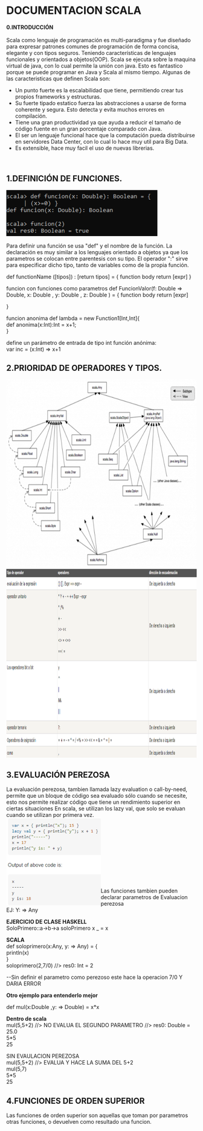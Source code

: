 # DOCUMENTACION SCALA 

<b>0.INTRODUCCIÓN</b> <br> <br>
Scala como lenguaje de programación es multi-paradigma y fue diseñado para expresar patrones comunes de programación de forma concisa, elegante y con tipos seguros. Teniendo características de lenguajes funcionales y orientados a objetos(OOP). Scala se ejecuta sobre la maquina virtual de java, con lo cual permite la unión con java. Esto es fantastico porque se puede programar en Java y Scala al mismo tiempo.
Algunas de las caracteristicas que definen Scala son:
<ul>

<li>Un punto fuerte es la escalabilidad que tiene, permitiendo crear tus propios frameworks y estructuras.</li>
<li>Su fuerte tipado estatico fuerza las abstracciones a usarse de forma coherente y segura. Esto detecta y evita muchos errores en compilación.</li>
<li>Tiene una gran productividad ya que ayuda a reducir el tamaño de código fuente en un gran porcentaje comparado con Java.</li>
<li>El ser un lenguaje funcional hace que la computación pueda distribuirse en servidores Data Center, con lo cual lo hace muy util para Big Data.</li>
<li>Es extensible, hace muy facil el uso de nuevas librerias.</li>

</ul> <br>

## 1.DEFINICIÓN DE FUNCIONES.</b>

<img src="imagenes/funciones.png" width="400">

Para definir una función se usa "def" y el nombre de la función. La declaración es muy similar a los lenguajes orientado a objetos ya que los parametros se colocan entre parentesis con su tipo. El operador ":" sirve para especificar dicho tipo, tanto de variables como de la propia función.

def functionName ([tipos]) : [return tipos] = {
   function body
   return [expr]
}

funcion con funciones como parametros
def FuncionValor(f: Double => Double, x: Double , y: Double , z: Double ) = {
   function body
   return [expr]

}

funcion anonima
def lambda = new Function1[Int,Int]{  
	def anonima(x:Int):Int = x+1;  
} 

define un parámetro de entrada de tipo int función anónima: <BR>
var inc = (x:Int) => x+1



## 2.PRIORIDAD DE OPERADORES Y TIPOS.<br>

<img src="imagenes/Prioridad_tipos.png" width="800" height="500">

<img src="imagenes/prioridadOperadores.png" width="900" height="500">

##  3.EVALUACIÓN PEREZOSA <br>
La evaluación perezosa, tambien llamada lazy evaluation o call-by-need, permite que un bloque de código sea evaluado sólo cuando se necesite, esto nos permite realizar código que tiene un rendimiento superior en ciertas situaciones
En scala, se utilizan los lazy val, que solo se evaluan cuando se utilizan por primera vez. <br>
<img src="imagenes/lazyval.png" width="250" align="left" > <br> <br> <br> <br> <br> <br> <br> <br> <br> <br>


Las funciones tambien pueden declarar parametros de Evaluacion perezosa<br>
EJ: Y: => Any <br>


<b>EJERCICIO DE CLASE HASKELL</b> <br>
SoloPrimero::a->b->a
soloPrimero x _ = x

<b>SCALA</b> <br>
def soloprimero(x:Any, y: => Any) =  { <br>
println(x)  <br>
} <br>
soloprimero(2,7/0)                               //> res0: Int = 2 <br> 

--Sin definir el parametro como perezoso este hace la operacion 7/0 Y DARIA ERROR <br>

<b> Otro ejemplo para entenderlo mejor </b>
 
def mul(x:Double ,y: => Double) = x*x                 <br>

<b>Dentro de scala</b> <br>
mul(5,5+2)   //> NO EVALUA EL SEGUNDO PARAMETRO            //> res0: Double = 25.0<br>
5*5<br>
25<br>

SIN EVAULACION PEREZOSA <br>
mul(5,5+2)                                       //> EVALUA Y HACE LA SUMA DEL 5+2 <br>
mul(5,7)<br>
5*5<br>
25<br>



## 4.FUNCIONES DE ORDEN SUPERIOR</b>

Las funciones de orden superior son aquellas que toman por parametros otras funciones, o devuelven como resultado una funcion.








